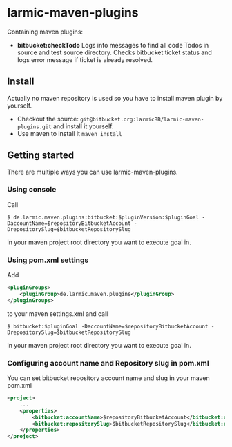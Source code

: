 # larmic-maven-plugins

Containing maven plugins:

* **bitbucket:checkTodo** Logs info messages to find all code Todos in source and test source directory. Checks bitbucket ticket status and logs error
message if ticket is already resolved.

## Install

Actually no maven repository is used so you have to install maven plugin by yourself.

* Checkout the source: `git@bitbucket.org:larmicBB/larmic-maven-plugins.git` and install it yourself.
* Use maven to install it `maven install`

## Getting started

There are multiple ways you can use larmic-maven-plugins.

### Using console

Call

    $ de.larmic.maven.plugins:bitbucket:$pluginVersion:$pluginGoal -DaccountName=$repositoryBitbucketAccount -DrepositorySlug=$bitbucketRepositorySlug

in your maven project root directory you want to execute goal in.

### Using pom.xml settings

Add

```xml
<pluginGroups>
    <pluginGroup>de.larmic.maven.plugins</pluginGroup>
</pluginGroups>
```

to your maven settings.xml and call

    $ bitbucket:$pluginGoal -DaccountName=$repositoryBitbucketAccount -DrepositorySlug=$bitbucketRepositorySlug

in your maven project root directory you want to execute goal in.

### Configuring account name and Repository slug in pom.xml

You can set bitbucket repository account name and slug in your maven pom.xml

```xml
<project>
    ...
    <properties>
        <bitbucket:accountName>$repositoryBitbucketAccount</bitbucket:accountName>
        <bitbucket:repositorySlug>$bitbucketRepositorySlug</bitbucket:repositorySlug>
    </properties>
</project>
```

